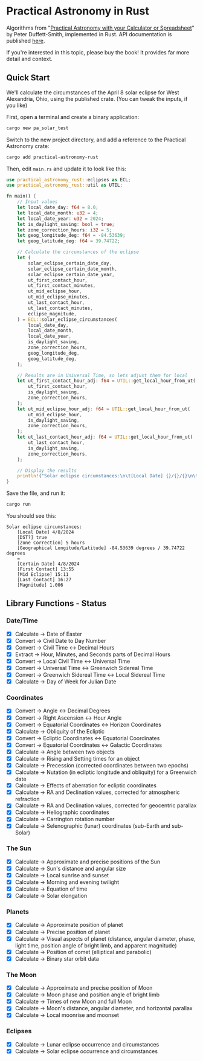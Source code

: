 # Practical Astronomy in Rust

Algorithms from "[Practical Astronomy with your Calculator or Spreadsheet](https://www.amazon.com/Practical-Astronomy-your-Calculator-Spreadsheet/dp/1108436072)" by Peter Duffett-Smith, implemented in Rust.  API documentation is published [here](https://jfcarr.github.io/practical-astronomy-rust/).

If you're interested in this topic, please buy the book!  It provides far more detail and context.

## Quick Start

We'll calculate the circumstances of the April 8 solar eclipse for West Alexandria, Ohio, using the published crate.  (You can tweak the inputs, if you like)

First, open a terminal and create a binary application:

```bash
cargo new pa_solar_test
```

Switch to the new project directory, and add a reference to the Practical Astronomy crate:

```bash
cargo add practical-astronomy-rust
```

Then, edit `main.rs` and update it to look like this:

```rust
use practical_astronomy_rust::eclipses as ECL;
use practical_astronomy_rust::util as UTIL;

fn main() {
    // Input values
    let local_date_day: f64 = 8.0;
    let local_date_month: u32 = 4;
    let local_date_year: u32 = 2024;
    let is_daylight_saving: bool = true;
    let zone_correction_hours: i32 = 5;
    let geog_longitude_deg: f64 = -84.53639;
    let geog_latitude_deg: f64 = 39.74722;

    // Calculate the circumstances of the eclipse
    let (
        solar_eclipse_certain_date_day,
        solar_eclipse_certain_date_month,
        solar_eclipse_certain_date_year,
        ut_first_contact_hour,
        ut_first_contact_minutes,
        ut_mid_eclipse_hour,
        ut_mid_eclipse_minutes,
        ut_last_contact_hour,
        ut_last_contact_minutes,
        eclipse_magnitude,
    ) = ECL::solar_eclipse_circumstances(
        local_date_day,
        local_date_month,
        local_date_year,
        is_daylight_saving,
        zone_correction_hours,
        geog_longitude_deg,
        geog_latitude_deg,
    );

    // Results are in Universal Time, so lets adjust them for local
    let ut_first_contact_hour_adj: f64 = UTIL::get_local_hour_from_ut(
        ut_first_contact_hour,
        is_daylight_saving,
        zone_correction_hours,
    );
    let ut_mid_eclipse_hour_adj: f64 = UTIL::get_local_hour_from_ut(
        ut_mid_eclipse_hour,
        is_daylight_saving,
        zone_correction_hours,
    );
    let ut_last_contact_hour_adj: f64 = UTIL::get_local_hour_from_ut(
        ut_last_contact_hour,
        is_daylight_saving,
        zone_correction_hours,
    );

    // Display the results
    println!("Solar eclipse circumstances:\n\t[Local Date] {}/{}/{}\n\t[DST?] {}\n\t[Zone Correction] {} hours\n\t[Geographical Longitude/Latitude] {} degrees / {} degrees\n\t=\n\t[Certain Date] {}/{}/{}\n\t[First Contact] {}:{}\n\t[Mid Eclipse] {}:{}\n\t[Last Contact] {}:{}\n\t[Magnitude] {}", local_date_month, local_date_day, local_date_year, is_daylight_saving, zone_correction_hours, geog_longitude_deg, geog_latitude_deg, solar_eclipse_certain_date_month, solar_eclipse_certain_date_day, solar_eclipse_certain_date_year, ut_first_contact_hour_adj, ut_first_contact_minutes, ut_mid_eclipse_hour_adj, ut_mid_eclipse_minutes, ut_last_contact_hour_adj, ut_last_contact_minutes, eclipse_magnitude);
}
```

Save the file, and run it:

```bash
cargo run
```

You should see this:

```
Solar eclipse circumstances:
	[Local Date] 4/8/2024
	[DST?] true
	[Zone Correction] 5 hours
	[Geographical Longitude/Latitude] -84.53639 degrees / 39.74722 degrees
	=
	[Certain Date] 4/8/2024
	[First Contact] 13:55
	[Mid Eclipse] 15:11
	[Last Contact] 16:27
	[Magnitude] 1.006
```

## Library Functions - Status

### Date/Time

- [x] Calculate -> Date of Easter
- [x] Convert -> Civil Date to Day Number
- [x] Convert -> Civil Time <-> Decimal Hours
- [x] Extract -> Hour, Minutes, and Seconds parts of Decimal Hours
- [x] Convert -> Local Civil Time <-> Universal Time
- [x] Convert -> Universal Time <-> Greenwich Sidereal Time
- [x] Convert -> Greenwich Sidereal Time <-> Local Sidereal Time
- [x] Calculate -> Day of Week for Julian Date

### Coordinates

- [x] Convert -> Angle <-> Decimal Degrees
- [x] Convert -> Right Ascension <-> Hour Angle
- [x] Convert -> Equatorial Coordinates <-> Horizon Coordinates
- [x] Calculate -> Obliquity of the Ecliptic
- [x] Convert -> Ecliptic Coordinates <-> Equatorial Coordinates
- [x] Convert -> Equatorial Coordinates <-> Galactic Coordinates
- [x] Calculate -> Angle between two objects
- [x] Calculate -> Rising and Setting times for an object
- [x] Calculate -> Precession (corrected coordinates between two epochs)
- [x] Calculate -> Nutation (in ecliptic longitude and obliquity) for a Greenwich date
- [x] Calculate -> Effects of aberration for ecliptic coordinates
- [x] Calculate -> RA and Declination values, corrected for atmospheric refraction
- [x] Calculate -> RA and Declination values, corrected for geocentric parallax
- [x] Calculate -> Heliographic coordinates
- [x] Calculate -> Carrington rotation number
- [x] Calculate -> Selenographic (lunar) coordinates (sub-Earth and sub-Solar)

### The Sun

- [x] Calculate -> Approximate and precise positions of the Sun
- [x] Calculate -> Sun's distance and angular size
- [x] Calculate -> Local sunrise and sunset
- [x] Calculate -> Morning and evening twilight
- [x] Calculate -> Equation of time
- [x] Calculate -> Solar elongation

### Planets

- [x] Calculate -> Approximate position of planet
- [x] Calculate -> Precise position of planet
- [x] Calculate -> Visual aspects of planet (distance, angular diameter, phase, light time, position angle of bright limb, and apparent magnitude)
- [x] Calculate -> Position of comet (elliptical and parabolic)
- [x] Calculate -> Binary star orbit data

### The Moon

- [x] Calculate -> Approximate and precise position of Moon
- [x] Calculate -> Moon phase and position angle of bright limb
- [x] Calculate -> Times of new Moon and full Moon
- [x] Calculate -> Moon's distance, angular diameter, and horizontal parallax
- [x] Calculate -> Local moonrise and moonset

### Eclipses

- [x] Calculate -> Lunar eclipse occurrence and circumstances
- [x] Calculate -> Solar eclipse occurrence and circumstances
